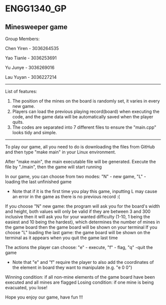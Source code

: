 # ENGG1340_GP
Minesweeper game
-------------------
Group Members:

Chen Yiren  - 3036264535

Yao Tianle  - 3036253691

Yu Junye    - 3036269016

Lau Yuyan   - 3036227214

-------------
List of features:
1. The position of the mines on the board is randomly set, it varies in every new game.
4. Players can load the previous playing record(board) when executing the code, and the game data will be automatically saved when the player quits.
5. The codes are separated into 7 different files to ensure the "main.cpp" looks tidy and simple.


-------------
To play our game, all you need to do is downloading the files from GitHub and then type "make main" in your Linux environment.

After "make main", the main executable file will be generated. Execute the file by "./main", then the game will start running

In our game, you can choose from two modes: "N" - new game, "L" - loading the last unfinished game
* Note that if it is the first time you play this game, inputting L may cause an error in the game as there is no previous record :(

If you choose "N" new game:
            the program will ask you for the board's width and height, both values will only be valid if they are between 3 and 300 inclusive
            then it will ask you for your wanted difficulty (1-10, 1 being the easiest and 10 being the hardest), which determines the number of mines in the game board
            then the game board will be shown on your terminal
If you choose "L" loading the last game:
            the game board will be shown on the terminal as it appears when you quit the game last time

The actions the player can choose: "e" - execute, "f" - flag, "q" -quit the game
* Note that "e" and "f" require the player to also add the coordinates of the element in board they want to manipulate (e.g. "e 0 0")

Winning condition: if all non-mine elements of the game board have been executed and all mines are flagged
Losing condition: if one mine is being evacuated, you lose!


Hope you enjoy our game, have fun !!!
